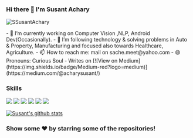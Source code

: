 ### Hi there 👋 I'm Susant Achary
<p align="left"> <img src="https://komarev.com/ghpvc/?username=SSusantAchary&label=Views&color=blue&style=plastic" alt="SSusantAchary" /> </p>
- 🔭 I’m currently working on Computer Vision ,NLP, Android Dev(Occasionally).
- 🌱 I’m following technology & solving problems in Auto & Property, Manufacturing and focused also towards Healthcare, Agriculture. 
- 📫 How to reach me: mail on sache.meet@yahoo.com
- 😄 Pronouns: Curious Soul
- Writes on [![View on Medium](https://img.shields.io/badge/Medium-red?logo=medium)](https://medium.com/@acharysusant/)

### Skills
![](https://img.shields.io/badge/Code-Python-informational?style=flat&logo=python&logoColor=white&color=2CD4A7)
![](https://img.shields.io/badge/Database-PostgreSQL-informational?style=flat&logo=postgresql&logoColor=white&color=2CD4A7)
![](https://img.shields.io/badge/Editor-VS-Code-informational?style=flat&logo=vscode&logoColor=white&color=2CD4A7)
![](https://img.shields.io/badge/Shell-Bash-informational?style=flat&logo=bash&logoColor=white&color=2CD4A7)
![](https://img.shields.io/badge/DeepLearning-Keras-informational?style=flat&logo=pytorch&logoColor=white&color=2CD4A7)
![](https://img.shields.io/badge/ML-ScikitLearn-informational?style=flat&logo=sklearn&logoColor=white&color=2CD4A7)


[![Susant's github stats](https://github-readme-stats.vercel.app/api?username=ssusantachary&count_private=true&include_all_commits=true&theme=radical)](https://google.com)

[website]: https://medium.com/@acharysusant
[linkedin]: https://www.linkedin.com/in/s-susant-achary-4793a847/

### Show some ❤️ by starring some of the repositories!

